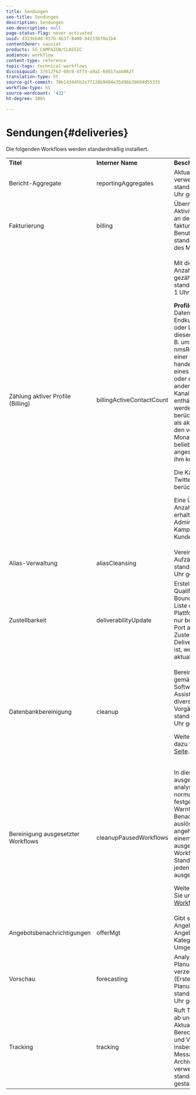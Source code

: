```yaml
---
title: Sendungen
seo-title: Sendungen
description: Sendungen
seo-description: null
page-status-flag: never-activated
uuid: d323eb4d-937b-4b37-8400-942336f0a1b4
contentOwner: sauviat
products: SG_CAMPAIGN/CLASSIC
audience: workflow
content-type: reference
topic-tags: technical-workflows
discoiquuid: 37612f62-68c0-4f73-a9a1-6d017aab862f
translation-type: ht
source-git-commit: 70b143445b2e77128b9404e35d96b39694d55335
workflow-type: ht
source-wordcount: '432'
ht-degree: 100%

---
```



# Sendungen{#deliveries}

Die folgenden Workflows werden standardmäßig installiert.

<table> 
 <tbody> 
  <tr> 
   <td> <strong>Titel</strong><br /> </td> 
   <td> <strong>Interner Name</strong><br /> </td> 
   <td> <strong>Beschreibung</strong><br /> </td> 
  </tr> 
  <tr> 
   <td> <span class="uicontrol">Bericht-Aggregate</span> <br /> </td> 
   <td> <span class="uicontrol">reportingAggregates</span> <br /> </td> 
   <td> Aktualisiert die in Berichten verwendeten Aggregate. Wird standardmäßig täglich um 2 Uhr gestartet.<br /> </td> 
  </tr> 
  <tr> 
   <td> <span class="uicontrol">Fakturierung</span> <br /> </td> 
   <td> <span class="uicontrol">billing</span> <br /> </td> 
   <td> Übermittelt per E-Mail den Aktivitätsbericht des Systems an den fakturierungsverantwortlichen Benutzer ('billing'). Wird standardmäßig an jedem 25. des Monats gestartet.<br /> </td> 
  </tr> 
  <tr> 
   <td> <span class="uicontrol">Zählung aktiver Profile (Billing)</span><br /> </td> 
   <td> <span class="uicontrol">billingActiveContactCount</span> <br /> </td> 
   <td> <p>Mit diesem Workflow wird die Anzahl der aktiven Profile gezählt. Er wird standardmäßig jede Nacht um 1 Uhr ausgelöst.</p> <p><strong>Profile</strong> bezeichnet einen Datensatz, der einen Endkunden, einen Prospect oder Lead repräsentiert. Bei diesen Daten kann es sich z. B. um einen Datensatz in der nmsRecipient-Tabelle oder einer externen Tabelle handeln, die die Kennung eines Cookies, eines Kunden oder eines Mobiltelefons oder andere für einen bestimmten Kanal relevante Informationen enthält. Für die Fakturierung werden nur aktive Profile berücksichtigt. Ein Profil wird als aktiv erachtet, wenn es in den vergangenen zwölf Monaten über einen beliebigen Kanal angesprochen wurde oder mit ihm kommuniziert wurde.</p> <p>Die Kanäle Facebook und Twitter werden nicht berücksichtigt.</p> <p>Eine Übersicht über die <span class="uicontrol">Anzahl der aktiven Profile</span> erhalten Sie über das Menü <span class="uicontrol">Administration</span> &gt; <span class="uicontrol">Kampagnenverwaltung</span> &gt; <span class="uicontrol">Kundenmetriken</span>.</p> </td> 
  </tr> 
  <tr> 
   <td> <span class="uicontrol">Alias-Verwaltung</span> <br /> </td> 
   <td> <span class="uicontrol">aliasCleansing</span> <br /> </td> 
   <td> Vereinheitlicht Aufzählungswerte. Wird standardmäßig täglich um 3 Uhr gestartet.<br /> </td> 
  </tr> 
  <tr> 
   <td> <span class="uicontrol">Zustellbarkeit</span> <br /> </td> 
   <td> <span class="uicontrol">deliverabilityUpdate</span> <br /> </td> 
   <td> Erstellt die Liste der Qualifizierungsregeln für Bounce-Messages sowie die Liste der Domains und MX der Plattform. Der Workflow wird nur bei geöffnetem HTTPS-Port ausgeführt. Wenn das Zustellbarkeitsmodul (Email Deliverability) nicht installiert ist, werden die Listen nicht aktualisiert.<br /> </td> 
  </tr> 
  <tr> 
   <td> <span class="uicontrol">Datenbankbereinigung</span> <br /> </td> 
   <td> <span class="uicontrol">cleanup</span> <br /> </td> 
   <td> <p>Bereinigt obsolete Daten gemäß der Konfiguration im Softwareverteilungs-Assistenten. Berechnet diverse Statistiken und Vorgänge. Wird standardmäßig täglich um 4 Uhr gestartet.</p> <p>Weiterführende Informationen dazu finden Sie auf dieser <a href="../../production/using/database-cleanup-workflow.md">Seite</a>.</p> </td> 
  </tr> 
  <tr> 
   <td> <span class="uicontrol">Bereinigung ausgesetzter Workflows</span> <br /> </td> 
   <td> <span class="uicontrol">cleanupPausedWorkflows</span> <br /> </td> 
   <td> <p>In diesem Workflow werden ausgesetzte Workflows analysiert, für die eine normale Prioritätsstufe festgelegt wurde und die Warnhinweise und Benachrichtigungen auslösen, wenn sie zu lange angehalten werden. Nach einem Monat werden ausgesetzte technische Workflows gestoppt. Standardmäßig werden sie jeden Montag um 5 Uhr ausgelöst.</p> <p>Weitere Informationen finden Sie unter <a href="../../workflow/using/monitoring-workflow-execution.md#handling-of-paused-workflows" target="_blank">Ausgesetzte Workflows handhaben</a>.</p></td> 
  </tr> 
  <tr> 
   <td> <span class="uicontrol">Angebotsbenachrichtigungen</span> <br /> </td> 
   <td> <span class="uicontrol">offerMgt</span> <br /> </td> 
   <td> Gibt stündlich validierte Angebote sowie im Angebotskatalog erstellte Kategorien in die Live-Umgebung frei.<br /> </td> 
  </tr> 
  <tr> 
   <td> <span class="uicontrol">Vorschau</span> <br /> </td> 
   <td> <span class="uicontrol">forecasting</span> <br /> </td> 
   <td> Analysiert die im Planungskalender verzeichneten Sendungen (Erstellung von Planungslogs). Wird standardmäßig täglich um 1 Uhr gestartet.<br /> </td> 
  </tr> 
  <tr> 
   <td> <span class="uicontrol">Tracking</span> <br /> </td> 
   <td> <span class="uicontrol">tracking</span> <br /> </td> 
   <td> Ruft Trackinginformationen ab und konsolidiert sie. Aktualisiert außerdem die Berechnung der Tracking- und Versandstatistiken, insbesondere die von den Message-Center-Archivierungs-Workflows verwendeten. Wird standardmäßig stündlich gestartet. <br /> </td> 
  </tr> 
 </tbody> 
</table>

